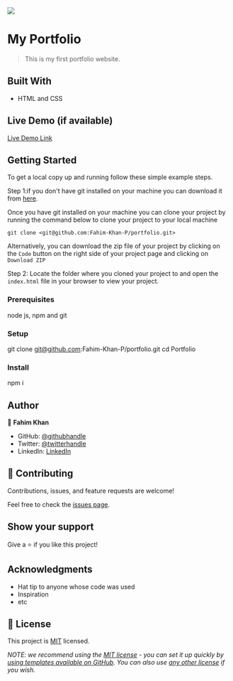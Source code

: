 ![](https://img.shields.io/badge/Microverse-blueviolet)

# My Portfolio

>This is my first portfolio website.


## Built With

- HTML and CSS

## Live Demo (if available)


[Live Demo Link](https://fahim-khan-p.github.io/portfolio/)



## Getting Started
To get a local copy up and running follow these simple example steps.

Step 1:if you don't have git installed on your machine you can download it from [here](https://git-scm.com/downloads).

Once you have git installed on your machine you can clone your project by running the command below to clone your project to your local machine


`git clone <git@github.com:Fahim-Khan-P/portfolio.git>`

Alternatively, you can download the zip file of your project by clicking on the `Code` button on the right side of your project page and clicking on `Download ZIP`

Step 2: Locate the folder where you cloned your project to and open the `index.html` file in your browser to view your project.

### Prerequisites
node js, npm and git

### Setup
git clone git@github.com:Fahim-Khan-P/portfolio.git
cd Portfolio

### Install
npm i

## Author

👤 **Fahim Khan**

- GitHub: [@githubhandle](https://github.com/Fahim-Khan-P)
- Twitter: [@twitterhandle](https://twitter.com/twitterhandle)
- LinkedIn: [LinkedIn](https://www.linkedin.com/in/fahim-khan-38a4b3240/)

## 🤝 Contributing

Contributions, issues, and feature requests are welcome!

Feel free to check the [issues page](../../issues/).

## Show your support

Give a ⭐️ if you like this project!

## Acknowledgments

- Hat tip to anyone whose code was used
- Inspiration
- etc

## 📝 License

This project is [MIT](./LICENSE) licensed.

_NOTE: we recommend using the [MIT license](https://choosealicense.com/licenses/mit/) - you can set it up quickly by [using templates available on GitHub](https://docs.github.com/en/communities/setting-up-your-project-for-healthy-contributions/adding-a-license-to-a-repository). You can also use [any other license](https://choosealicense.com/licenses/) if you wish._


